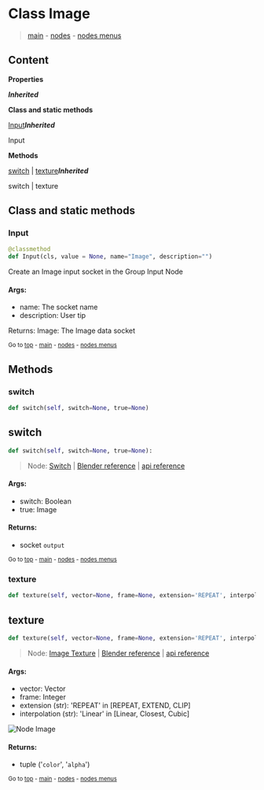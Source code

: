 # Class Image

> [main](../index.md) - [nodes](nodes.md) - [nodes menus](nodes_menus.md)

## Content

**Properties**

***Inherited***





**Class and static methods**

[Input](#Input)***Inherited***

Input



**Methods**

[switch](#switch) | [texture](#texture)***Inherited***

switch | texture



## Class and static methods

### Input

```python
@classmethod
def Input(cls, value = None, name="Image", description="")
```

 Create an Image input socket in the Group Input Node

#### Args:
- name: The socket name
- description: User tip
    
Returns:
    Image: The Image data socket




<sub>Go to [top](#class-Collection) - [main](../index.md) - [nodes](nodes.md) - [nodes menus](nodes_menus.md)</sub>

## Methods

### switch

```python
def switch(self, switch=None, true=None)
```



## switch

```python
def switch(self, switch=None, true=None):

```
> Node: [Switch](GeometryNodeSwitch.md) | [Blender reference](https://docs.blender.org/manual/en/latest/modeling/geometry_nodes/utilities/switch.html) | [api reference](https://docs.blender.org/api/current/bpy.types.GeometryNodeSwitch.html)

#### Args:
- switch: Boolean
- true: Image

#### Returns:
- socket `output`






<sub>Go to [top](#class-Collection) - [main](../index.md) - [nodes](nodes.md) - [nodes menus](nodes_menus.md)</sub>

### texture

```python
def texture(self, vector=None, frame=None, extension='REPEAT', interpolation='Linear')
```



## texture

```python
def texture(self, vector=None, frame=None, extension='REPEAT', interpolation='Linear'):

```
> Node: [Image Texture](GeometryNodeImageTexture.md) | [Blender reference](https://docs.blender.org/manual/en/latest/modeling/geometry_nodes/texture/image.html) | [api reference](https://docs.blender.org/api/current/bpy.types.GeometryNodeImageTexture.html)

#### Args:
- vector: Vector
- frame: Integer
- extension (str): 'REPEAT' in [REPEAT, EXTEND, CLIP]
- interpolation (str): 'Linear' in [Linear, Closest, Cubic]

![Node Image](https://docs.blender.org/manual/en/latest/_images/node-types_GeometryNodeImageTexture.webp)

#### Returns:
- tuple ('`color`', '`alpha`')






<sub>Go to [top](#class-Collection) - [main](../index.md) - [nodes](nodes.md) - [nodes menus](nodes_menus.md)</sub>

